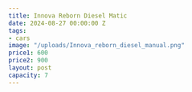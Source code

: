 ```yaml
---
title: Innova Reborn Diesel Matic
date: 2024-08-27 00:00:00 Z
tags:
- cars
image: "/uploads/Innova_reborn_diesel_manual.png"
price1: 600
price2: 900
layout: post
capacity: 7
---
```


